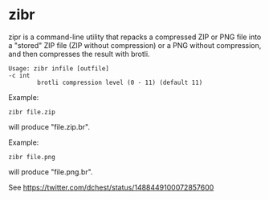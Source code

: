 zibr
====

zipr is a command-line utility that repacks a compressed ZIP or PNG file into
a "stored" ZIP file (ZIP without compression) or a PNG without compression,
and then compresses the result with brotli.

    Usage: zibr infile [outfile]
    -c int
            brotli compression level (0 - 11) (default 11)


Example:

    zibr file.zip

will produce "file.zip.br".

Example:

    zibr file.png

will produce "file.png.br".


See https://twitter.com/dchest/status/1488449100072857600

